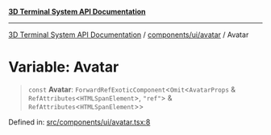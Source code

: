 [**3D Terminal System API Documentation**](../../../../README.md)

***

[3D Terminal System API Documentation](../../../../README.md) / [components/ui/avatar](../README.md) / Avatar

# Variable: Avatar

> `const` **Avatar**: `ForwardRefExoticComponent`\<`Omit`\<`AvatarProps` & `RefAttributes`\<`HTMLSpanElement`\>, `"ref"`\> & `RefAttributes`\<`HTMLSpanElement`\>\>

Defined in: [src/components/ui/avatar.tsx:8](https://github.com/Dicommunitas/ThreeJS_Terminal_3D2/blob/97ab9f0ae2e42171aa40996aacad796786af9976/src/components/ui/avatar.tsx#L8)
